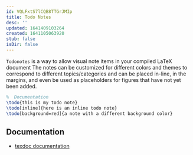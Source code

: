 ```yaml
---
id: VQLFxtS7lCQB8TTGrJMIp
title: Todo Notes
desc: ''
updated: 1641409103264
created: 1641105063920
stub: false
isDir: false
---
```


`Todonotes` is a way to allow visual note items in your compiled LaTeX document The notes can be customized for different colors and themes to correspond to different topics/categories and can be placed in-line, in the margins, and even be used as placeholders for figures that have not yet been added. 

```latex
%  Documentation
\todo{this is my todo note}
\todo[inline]{here is an inline todo note}
\todo[background=red]{a note with a different background color}
```

## Documentation

- [texdoc documentation](http://texdoc.net/texmf-dist/doc/latex/todonotes/todonotes.pdf)
